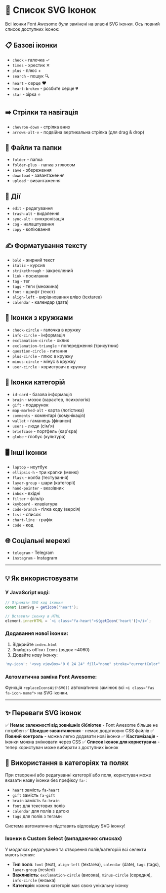 # 🎨 Список SVG Іконок

Всі іконки Font Awesome були замінені на власні SVG іконки. Ось повний список доступних іконок:

## 📋 Базові іконки
- `check` - галочка ✓
- `times` - хрестик ✕
- `plus` - плюс +
- `search` - пошук 🔍
- `heart` - серце ❤️
- `heart-broken` - розбите серце 💔
- `star` - зірка ⭐

## ➡️ Стрілки та навігація
- `chevron-down` - стрілка вниз
- `arrows-alt-v` - подвійна вертикальна стрілка (для drag & drop)

## 📁 Файли та папки
- `folder` - папка
- `folder-plus` - папка з плюсом
- `save` - збереження
- `download` - завантаження
- `upload` - вивантаження

## 🎯 Дії
- `edit` - редагування
- `trash-alt` - видалення
- `sync-alt` - синхронізація
- `cog` - налаштування
- `copy` - копіювання

## ✍️ Форматування тексту
- `bold` - жирний текст
- `italic` - курсив
- `strikethrough` - закреслений
- `link` - посилання
- `tag` - тег
- `tags` - теги (множина)
- `font` - шрифт (текст)
- `align-left` - вирівнювання вліво (textarea)
- `calendar` - календар (дата)

## 🔵 Іконки з кружками
- `check-circle` - галочка в кружку
- `info-circle` - інформація
- `exclamation-circle` - оклик
- `exclamation-triangle` - попередження (трикутник)
- `question-circle` - питання
- `plus-circle` - плюс в кружку
- `minus-circle` - мінус в кружку
- `user-circle` - користувач в кружку

## 📂 Іконки категорій
- `id-card` - базова інформація
- `brain` - мозок (характер, психологія)
- `gift` - подарунок
- `map-marked-alt` - карта (логістика)
- `comments` - коментарі (комунікація)
- `wallet` - гаманець (фінанси)
- `users` - люди (сім'я)
- `briefcase` - портфель (кар'єра)
- `globe` - глобус (культура)

## 🖥️ Інші іконки
- `laptop` - ноутбук
- `ellipsis-h` - три крапки (меню)
- `flask` - колба (тестування)
- `layer-group` - шари (категорії)
- `hand-pointer` - вказівник
- `inbox` - вхідні
- `filter` - фільтр
- `keyboard` - клавіатура
- `code-branch` - гілка коду (версія)
- `list` - список
- `chart-line` - графік
- `code` - код

## 🌐 Соціальні мережі
- `telegram` - Telegram
- `instagram` - Instagram

---

## 💡 Як використовувати

### У JavaScript коді:
```javascript
// Отримати SVG код іконки
const iconSvg = getIcon('heart');

// Вставити іконку в HTML
element.innerHTML = `<i class="fa-heart">${getIcon('heart')}</i>`;
```

### Додавання нової іконки:
1. Відкрийте `index.html`
2. Знайдіть об'єкт `Icons` (рядок ~4060)
3. Додайте нову іконку:
```javascript
'my-icon': '<svg viewBox="0 0 24 24" fill="none" stroke="currentColor" stroke-width="2">...</svg>'
```

### Автоматична заміна Font Awesome:
Функція `replaceIconsWithSVG()` автоматично замінює всі `<i class="fas fa-icon-name">` на SVG іконки.

---

## ✨ Переваги SVG іконок

✅ **Немає залежності від зовнішніх бібліотек** - Font Awesome більше не потрібен
✅ **Швидше завантаження** - немає додаткових CSS файлів
✅ **Повний контроль** - можна легко додавати нові іконки
✅ **Кастомізація** - іконки можна змінювати через CSS
✅ **Список іконок для користувача** - тепер користувач може вибирати з доступних іконок

## 🎯 Використання в категоріях та полях

При створенні або редагуванні категорії або поля, користувач може вказати назву іконки без префіксу `fa-`:
- `heart` замість `fa-heart`
- `gift` замість `fa-gift`
- `brain` замість `fa-brain`
- `font` для текстових полів
- `calendar` для полів з датою
- `tags` для полів з тегами

Система автоматично підставить відповідну SVG іконку!

### Іконки в Custom Select (випадаючих списках)

У модалках редагування та створення полів/категорій всі селекти мають іконки:
- **Тип поля**: `font` (text), `align-left` (textarea), `calendar` (date), `tags` (tags), `layer-group` (nested)
- **Важливість**: `exclamation-circle` (висока), `minus-circle` (середня), `info-circle` (низька)
- **Категорія**: кожна категорія має свою унікальну іконку
